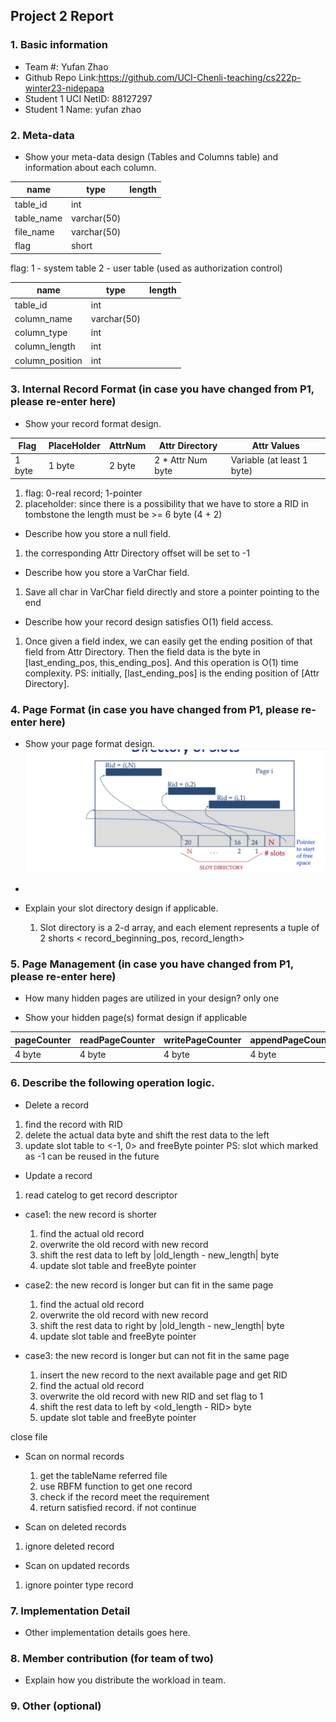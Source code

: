 ## Project 2 Report

### 1. Basic information

- Team #: Yufan Zhao
- Github Repo Link:https://github.com/UCI-Chenli-teaching/cs222p-winter23-nidepapa
- Student 1 UCI NetID: 88127297
- Student 1 Name: yufan zhao

### 2. Meta-data

- Show your meta-data design (Tables and Columns table) and information about each column.

| name       | type        | length |
|------------|-------------|--------|
| table_id   | int         |        |
| table_name | varchar(50) |        |
| file_name  | varchar(50) |        |
| flag       | short       |        |

flag: 1 - system table 2 - user table (used as authorization control)

| name            | type        | length |
|-----------------|-------------|--------|
| table_id        | int         |        |
| column_name     | varchar(50) |        |
| column_type     | int         |        |
| column_length   | int         |        |
| column_position | int         |        |

### 3. Internal Record Format (in case you have changed from P1, please re-enter here)

- Show your record format design.

| Flag   | PlaceHolder | AttrNum | Attr Directory    | Attr Values                |
|--------|-------------|---------|-------------------|----------------------------|
| 1 byte | 1 byte      | 2 byte  | 2 * Attr Num byte | Variable (at least 1 byte) |

1. flag: 0-real record; 1-pointer
2. placeholder: since there is a possibility that we have to store a RID in tombstone
   the length must be >= 6 byte (4 + 2)


- Describe how you store a null field.

1. the corresponding Attr Directory offset will be set to -1

- Describe how you store a VarChar field.

1. Save all char in VarChar field directly and store a pointer pointing to the end

- Describe how your record design satisfies O(1) field access.

1. Once given a field index, we can easily get the ending position of that field from Attr Directory.
   Then the field data is the byte in [last_ending_pos, this_ending_pos]. And this operation is O(1) time
   complexity.
   PS: initially, [last_ending_pos] is the ending position of [Attr Directory].

### 4. Page Format (in case you have changed from P1, please re-enter here)

- Show your page format design.
  ![page_format.jpg](page_format.jpg)
-

- Explain your slot directory design if applicable.
    1. Slot directory is a 2-d array, and each element represents a tuple of 2 shorts < record_beginning_pos,
       record_length>

### 5. Page Management (in case you have changed from P1, please re-enter here)

- How many hidden pages are utilized in your design?
  only one

- Show your hidden page(s) format design if applicable

| pageCounter | readPageCounter | writePageCounter | appendPageCounter |
|-------------|-----------------|------------------|-------------------|
| 4 byte      | 4 byte          | 4 byte           | 4 byte            |

### 6. Describe the following operation logic.

- Delete a record

1. find the record with RID
2. delete the actual data byte and shift the rest data to the left
3. update slot table to <-1, 0> and freeByte pointer
   PS: slot which marked as -1 can be reused in the future

- Update a record

1. read catelog to get record descriptor

- case1: the new record is shorter
    1. find the actual old record
    2. overwrite the old record with new record
    3. shift the rest data to left by |old_length - new_length| byte
    4. update slot table and freeByte pointer

- case2: the new record is longer but can fit in the same page
    1. find the actual old record
    2. overwrite the old record with new record
    3. shift the rest data to right by |old_length - new_length| byte
    4. update slot table and freeByte pointer

- case3: the new record is longer but can not fit in the same page
    1. insert the new record to the next available page and get RID
    2. find the actual old record
    3. overwrite the old record with new RID and set flag to 1
    4. shift the rest data to left by <old_length - RID> byte
    5. update slot table and freeByte pointer

close file

- Scan on normal records
    1. get the tableName referred file
    2. use RBFM function to get one record
    3. check if the record meet the requirement
    4. return satisfied record. if not continue


- Scan on deleted records

1. ignore deleted record

- Scan on updated records

1. ignore pointer type record

### 7. Implementation Detail

- Other implementation details goes here.

### 8. Member contribution (for team of two)

- Explain how you distribute the workload in team.

### 9. Other (optional)

